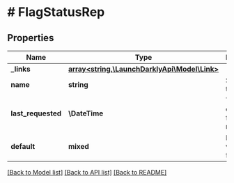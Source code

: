 # # FlagStatusRep

## Properties

Name | Type | Description | Notes
------------ | ------------- | ------------- | -------------
**_links** | [**array<string,\LaunchDarklyApi\Model\Link>**](Link.md) |  |
**name** | **string** | Status of the flag | [optional]
**last_requested** | **\DateTime** | Timestamp of last time flag was requested | [optional]
**default** | **mixed** | Default value seen from code | [optional]

[[Back to Model list]](../../README.md#models) [[Back to API list]](../../README.md#endpoints) [[Back to README]](../../README.md)
